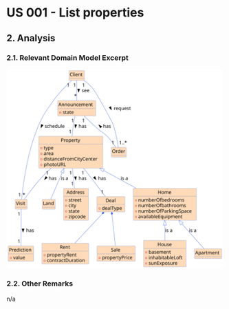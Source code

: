 # US 001 - List properties

## 2. Analysis

### 2.1. Relevant Domain Model Excerpt 

![Domain Model](svg/us001-MD.svg)

### 2.2. Other Remarks

n/a
